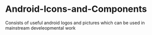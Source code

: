 # Android-Icons-and-Components
Consists of useful android logos and pictures which can be used in mainstream develeopmental work
